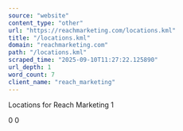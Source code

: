 ```yaml
---
source: "website"
content_type: "other"
url: "https://reachmarketing.com/locations.kml"
title: "/locations.kml"
domain: "reachmarketing.com"
path: "/locations.kml"
scraped_time: "2025-09-10T11:27:22.125890"
url_depth: 1
word_count: 7
client_name: "reach_marketing"
---
```


Locations for Reach Marketing 1

0 0
